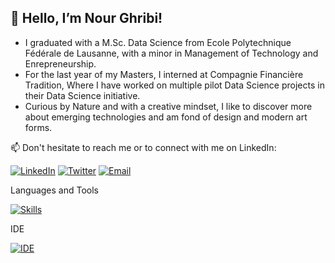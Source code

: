## 👋 Hello, I’m Nour Ghribi!

- I graduated with a M.Sc. Data Science from Ecole Polytechnique Fédérale de Lausanne, with a minor in Management of Technology and Enrepreneurship.
- For the last year of my Masters, I interned at Compagnie Financière Tradition, Where I have worked on multiple pilot Data Science projects in their Data Science initiative.
- Curious by Nature and with a creative mindset, I like to discover more about emerging technologies and am fond of design and modern art forms.

📫 Don't hesitate to reach me or to connect with me on LinkedIn:

[![LinkedIn](https://skills.thijs.gg/icons?i=linkedin)](https://www.linkedin.com/in/nour-ghribi/)
[![Twitter](https://skills.thijs.gg/icons?i=twitter)]([https://www.linkedin.com/in/nour-ghribi/](https://twitter.com/ghribi_nour_))
[![Email](https://skills.thijs.gg/icons?i=email)](mailto:nour.ghribi.ng@gmail.com)

Languages and Tools

[![Skills](https://skills.thijs.gg/icons?i=java,scala,python,c,mysql,docker,pytorch,tensorflow,github,gitlab,linux,gcp,bash&perline=6)](#)

IDE

[![IDE](https://skills.thijs.gg/icons?i=eclipse,idea,vscode,vim&perline=6)](#)


<!---
Design and art

[![Design](https://skills.thijs.gg/icons?i=ai,blender&perline=6)]()
--->

<!---
nourGhribi/nourGhribi is a ✨ special ✨ repository because its `README.md` (this file) appears on your GitHub profile.
You can click the Preview link to take a look at your changes.
--->
